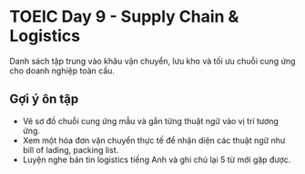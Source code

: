 # TOEIC Day 9 - Supply Chain & Logistics

Danh sách tập trung vào khâu vận chuyển, lưu kho và tối ưu chuỗi cung ứng cho doanh nghiệp toàn cầu.

## Gợi ý ôn tập
- Vẽ sơ đồ chuỗi cung ứng mẫu và gắn từng thuật ngữ vào vị trí tương ứng.
- Xem một hóa đơn vận chuyển thực tế để nhận diện các thuật ngữ như bill of lading, packing list.
- Luyện nghe bản tin logistics tiếng Anh và ghi chú lại 5 từ mới gặp được.
